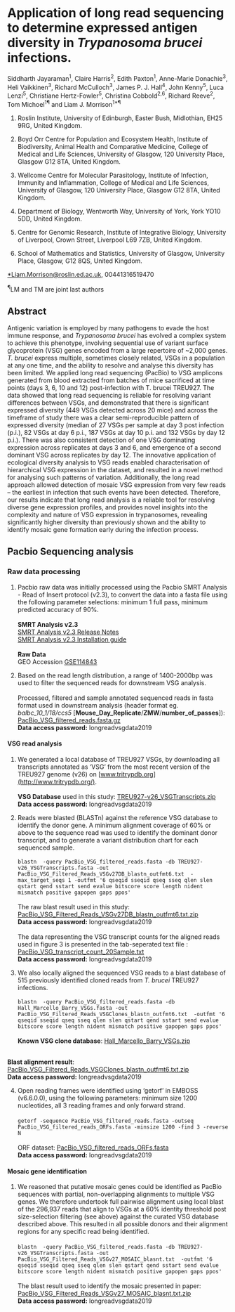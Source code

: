 # Application of long read sequencing to determine expressed antigen diversity in *Trypanosoma brucei* infections.

Siddharth Jayaraman<sup>1</sup>, Claire Harris<sup>2</sup>, Edith Paxton<sup>1</sup>, Anne-Marie Donachie<sup>3</sup>, Heli Vaikkinen<sup>3</sup>, Richard McCulloch<sup>3</sup>, James P. J. Hall<sup>4</sup>, John Kenny<sup>5</sup>, Luca Lenzi<sup>5</sup>, Christiane Hertz-Fowler<sup>5</sup>, Christina Cobbold<sup>2,6</sup>, Richard Reeve<sup>2</sup>, Tom Michoel<sup>1¶</sup> and Liam J. Morrison<sup>1*¶</sup>

1. Roslin Institute, University of Edinburgh, Easter Bush, Midlothian, EH25 9RG, United Kingdom.

2. Boyd Orr Centre for Population and Ecosystem Health, Institute of Biodiversity, Animal Health and Comparative Medicine, College of Medical and Life Sciences, University of Glasgow, 120 University Place, Glasgow G12 8TA, United Kingdom.

3. Wellcome Centre for Molecular Parasitology, Institute of Infection, Immunity and Inflammation, College of Medical and Life Sciences, University of Glasgow, 120 University Place, Glasgow G12 8TA, United Kingdom.

4. Department of Biology, Wentworth Way, University of York, York YO10 5DD, United Kingdom.

5. Centre for Genomic Research, Institute of Integrative Biology, University of Liverpool, Crown Street, Liverpool L69 7ZB, United Kingdom.

6. School of Mathematics and Statistics, University of Glasgow, University Place, Glasgow, G12 8QS, United Kingdom.

[*Liam.Morrison@roslin.ed.ac.uk](mailto:*Liam.Morrison@roslin.ed.ac.uk), 00441316519470

<sup>¶</sup>LM and TM are joint last authors

## Abstract
Antigenic variation is employed by many pathogens to evade the host immune response, and  *Trypanosoma brucei* has evolved a complex system to achieve this phenotype, involving sequential use of variant surface glycoprotein (VSG) genes encoded from a large repertoire of ~2,000 genes. *T. brucei* express multiple, sometimes closely related, VSGs in a population at any one time, and the ability to resolve and analyse this diversity has been limited. We applied long read sequencing (PacBio) to VSG amplicons generated from blood extracted from batches of mice sacrificed at time points (days 3, 6, 10 and 12) post-infection with T. brucei TREU927. The data showed that long read sequencing is reliable for resolving variant differences between VSGs, and demonstrated that there is significant expressed diversity (449 VSGs detected across 20 mice) and across the timeframe of study there was a clear semi-reproducible pattern of expressed diversity (median of 27 VSGs per sample at day 3 post infection (p.i.), 82 VSGs at day 6 p.i., 187 VSGs at day 10 p.i. and 132 VSGs by day 12 p.i.). There was also consistent detection of one VSG dominating expression across replicates at days 3 and 6, and emergence of a second dominant VSG across replicates by day 12. The innovative application of ecological diversity analysis to VSG reads enabled characterisation of  hierarchical VSG expression in the dataset, and resulted in a novel method for analysing such patterns of variation.  Additionally, the long read approach allowed detection of mosaic VSG expression from very few reads – the earliest in infection that such events have been detected. Therefore, our results indicate that long read analysis is a reliable tool for resolving diverse gene expression profiles, and provides novel insights into the complexity and nature of VSG expression in trypanosomes, revealing significantly higher diversity than previously shown and the ability to identify mosaic gene formation early during the infection process.

## Pacbio Sequencing analysis

### Raw data processing

1. Pacbio raw data was initially processed using the Pacbio SMRT Analysis - Read of Insert protocol (v2.3), to convert the data into a fasta file using the following parameter selections: minimum 1 full pass, minimum predicted accuracy of 90%. <br/><br/>**SMRT Analysis v2.3**
<br/>[SMRT Analysis v2.3 Release Notes](https://www.pacb.com/wp-content/uploads/SMRT-Analysis-Release-Notes-v2-3-0-p5.pdf)<br/>[SMRT Analysis v2.3 Installation guide](https://www.pacb.com/wp-content/uploads/SMRT-Analysis-Software-Installation-v2-3-0.pdf)
<br/><br/>**Raw Data**<br/>GEO Accession [GSE114843]( https://www.ncbi.nlm.nih.gov/geo/query/acc.cgi?acc=GSE114843)

2. Based on the read length distribution, a range of 1400-2000bp was used to filter the sequenced reads for downstream VSG analysis.
<br/><br/> Processed, filtered and sample annotated sequenced reads in fasta format used in downstream analysis (header format eg. *balbc_10_1/18/ccs5* [**Mouse_Day_Replicate**/**ZMW**/**number_of_passes**]): [PacBio_VSG_filtered_reads.fasta.gz](https://datasync.ed.ac.uk/index.php/s/kj4tpmkIdwFPBBE) 
<br/>**Data access password:** longreadvsgdata2019


#### VSG read analysis

1. We generated a local database of TREU927 VSGs, by downloading all transcripts annotated as ‘VSG’ from the most recent version of the TREU927 genome (v26) on  [www.tritrypdb.org](http://www.tritrypdb.org/).
<br/><br/> **VSG Database** used in this study: [TREU927-v26_VSGTranscripts.zip](https://datasync.ed.ac.uk/index.php/s/KoIXV2lgH95KhvA)
<br/>**Data access password:** longreadvsgdata2019

2. Reads were blasted (BLASTn) against the reference VSG database to identify the donor gene.
A minimum alignment coverage of 60% or above to the sequence read was used to identify the dominant donor transcript, and to generate a variant distribution chart for each sequenced sample. <br/><br/>`blastn  -query PacBio_VSG_filtered_reads.fasta -db TREU927-v26_VSGTranscripts.fasta -out PacBio_VSG_Filtered_Reads_VSGv27DB_blastn_outfmt6.txt  -max_target_seqs 1 -outfmt '6 qseqid sseqid qseq sseq qlen slen qstart qend sstart send evalue bitscore score length nident mismatch positive gapopen gaps ppos'
` 
<br/><br/>The raw blast result used in this study: [PacBio_VSG_Filtered_Reads_VSGv27DB_blastn_outfmt6.txt.zip](https://datasync.ed.ac.uk/index.php/s/wSDZV1LNAMoRVbr)
<br/>**Data access password:** longreadvsgdata2019
<br/><br/>The data representing the VSG transcript counts for the aligned reads used in figure 3 is presented in the tab-seperated text file : [PacBio_VSG_transcript_count_20Sample.txt](https://datasync.ed.ac.uk/index.php/s/27PLwwghMaY3C8R)
<br/>**Data access password:** longreadvsgdata2019

3. We also locally aligned the sequenced VSG reads to a blast database of 515 previously identified cloned reads from  *T. brucei* TREU927 infections.<br/><br/>`blastn  -query PacBio_VSG_filtered_reads.fasta -db Hall_Marcello_Barry_VSGs.fasta -out PacBio_VSG_Filtered_Reads_VSGClones_blastn_outfmt6.txt  -outfmt '6 qseqid sseqid qseq sseq qlen slen qstart qend sstart send evalue bitscore score length nident mismatch positive gapopen gaps ppos'
` 
<br/><br/>**Known VSG clone database**: [Hall_Marcello_Barry_VSGs.zip](https://datasync.ed.ac.uk/index.php/s/ZuUwIA3efFuiMqa)

<br/>**Blast alignment result**: [PacBio_VSG_Filtered_Reads_VSGClones_blastn_outfmt6.txt.zip](https://datasync.ed.ac.uk/index.php/s/oBsKqmmzjpVFB83)
<br/>**Data access password:** longreadvsgdata2019

4. Open reading frames were identified using ‘getorf’ in EMBOSS (v6.6.0.0), using the following parameters: minimum size 1200 nucleotides, all 3 reading frames and only forward strand.<br/><br/>`getorf -sequence PacBio_VSG_filtered_reads.fasta -outseq PacBio_VSG_filtered_reads_ORFs.fasta -minsize 1200 -find 3 -reverse N` 
<br/><br/> ORF dataset: [PacBio_VSG_filtered_reads_ORFs.fasta](https://datasync.ed.ac.uk/index.php/s/4ZAKW13l43iKYpM)
<br/>**Data access password:** longreadvsgdata2019


#### Mosaic gene identification

 1. We reasoned that putative mosaic genes could be identified as PacBio sequences with partial, non-overlapping alignments to multiple VSG genes. We therefore undertook full pairwise alignment using local blast of the 296,937 reads that align to VSGs at a 60% identity threshold post size-selection filtering (see above) against the curated VSG database described above. This resulted in all possible donors and their alignment regions for any specific read being identified.<br/><br/>`blastn  -query PacBio_VSG_filtered_reads.fasta -db TREU927-v26_VSGTranscripts.fasta -out PacBio_VSG_Filtered_Reads_VSGv27_MOSAIC_blasnt.txt  -outfmt '6 qseqid sseqid qseq sseq qlen slen qstart qend sstart send evalue bitscore score length nident mismatch positive gapopen gaps ppos'
` 
<br/><br/>The blast result used to identify the mosaic presented in paper: [PacBio_VSG_Filtered_Reads_VSGv27_MOSAIC_blasnt.txt.zip](https://datasync.ed.ac.uk/index.php/s/laYyatZ0pBnfSVn)
<br/>**Data access password:** longreadvsgdata2019
